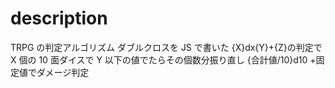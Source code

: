 # description

TRPG の判定アルゴリズム
ダブルクロスを JS で書いた
{X}dx{Y}+{Z}の判定で X 個の 10 面ダイスで Y 以下の値でたらその個数分振り直し
{合計値/10}d10 +固定値でダメージ判定
